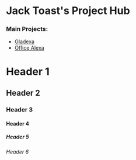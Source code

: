 # Jack Toast's Project Hub

### Main Projects:
* [Gladexa](https://github.com/jack-toast/gladexa)
* [Office Alexa](https://github.com/jack-toast/esc_alexa)

# Header 1
## Header 2
### Header 3
#### Header 4
##### Header 5
###### Header 6

